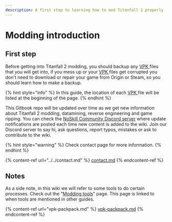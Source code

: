 ```yaml
---
description: A first step to learning how to mod Titanfall 2 properly
---
```


# Modding introduction

## First step

Before getting into Titanfall 2 modding, you should backup any [VPK ](../../documentation/file-format/vpk-valve-pak-file.md)files that you will get into, if you mess up or your [VPK ](../../documentation/file-format/vpk-valve-pak-file.md)files get corrupted you don't need to download or repair your game from Origin or Steam, so you should learn how to make a backup.

{% hint style="info" %}
In this guide, the location of each [VPK ](../../documentation/file-format/vpk-valve-pak-file.md)file will be listed at the beginning of the page.
{% endhint %}

This Gitbook repo will be updated over time as we get new information about Titanfall 2 modding, datamining, reverse engineering and game ripping. You can check the [NoSkill Community Discord server](https://discordapp.com/invite/sEgmTKg) where update notifications are posted each time new content is added to the wiki. Join our Discord server to say hi, ask questions, report typos, mistakes or ask to contribute to the wiki.

{% hint style="warning" %}
Check contact page for more information.
{% endhint %}

{% content-ref url="../../contact.md" %}
[contact.md](../../contact.md)
{% endcontent-ref %}

## Notes

As a side note, in this wiki we will refer to some tools to do certain processes. Check out the "[Modding tools](https://noskill.gitbook.io/titanfall2/how-to-start-modding/modding-tools)" page. This page is linked to when tools are mentioned in other guides.

{% content-ref url="vpk-packpack.md" %}
[vpk-packpack.md](vpk-packpack.md)
{% endcontent-ref %}
